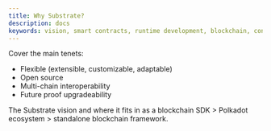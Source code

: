 ```yaml
---
title: Why Substrate?
description: docs
keywords: vision, smart contracts, runtime development, blockchain, consensus, substrate, architecture
---
```


Cover the main tenets:

* Flexible (extensible, customizable, adaptable)
* Open source
* Multi-chain interoperability
* Future proof upgradeability

The Substrate vision and where it fits in as a blockchain SDK > Polkadot ecosystem > standalone blockchain framework.